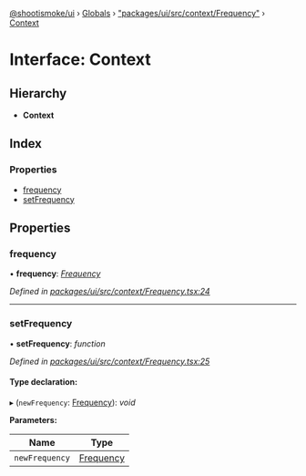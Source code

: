 [@shootismoke/ui](../README.md) › [Globals](../globals.md) › ["packages/ui/src/context/Frequency"](../modules/_packages_ui_src_context_frequency_.md) › [Context](_packages_ui_src_context_frequency_.context.md)

# Interface: Context

## Hierarchy

* **Context**

## Index

### Properties

* [frequency](_packages_ui_src_context_frequency_.context.md#frequency)
* [setFrequency](_packages_ui_src_context_frequency_.context.md#setfrequency)

## Properties

###  frequency

• **frequency**: *[Frequency](../modules/_packages_ui_src_context_frequency_.md#frequency)*

*Defined in [packages/ui/src/context/Frequency.tsx:24](https://github.com/shootismoke/common/blob/29c80cb/packages/ui/src/context/Frequency.tsx#L24)*

___

###  setFrequency

• **setFrequency**: *function*

*Defined in [packages/ui/src/context/Frequency.tsx:25](https://github.com/shootismoke/common/blob/29c80cb/packages/ui/src/context/Frequency.tsx#L25)*

#### Type declaration:

▸ (`newFrequency`: [Frequency](../modules/_packages_ui_src_context_frequency_.md#frequency)): *void*

**Parameters:**

Name | Type |
------ | ------ |
`newFrequency` | [Frequency](../modules/_packages_ui_src_context_frequency_.md#frequency) |
